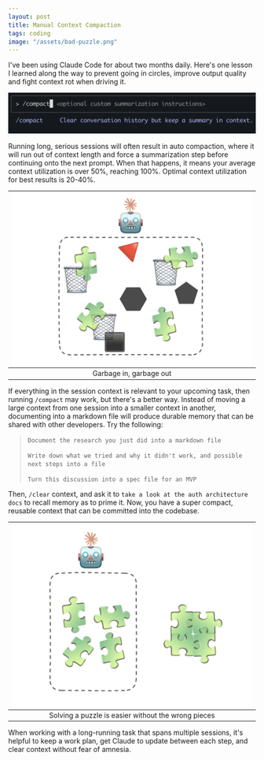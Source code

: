 ```yaml
---
layout: post
title: Manual Context Compaction
tags: coding
image: "/assets/bad-puzzle.png"
---
```


I've been using Claude Code for about two months daily. Here's one lesson I learned along the way to prevent going in circles, improve output quality and fight context rot when driving it.

![compact claude](/assets/compact-claude.png)

Running long, serious sessions will often result in auto compaction, where it will run out of context length and force a summarization step before continuing onto the next prompt. When that happens, it means your average context utilization is over 50%, reaching 100%. Optimal context utilization for best results is 20-40%. 

| ![bad-puzzle](/assets/bad-puzzle.png) |
|:--:|
| Garbage in, garbage out |

If everything in the session context is relevant to your upcoming task, then running `/compact` may work, but there's a better way. Instead of moving a large context from one session into a smaller context in another, documenting into a markdown file will produce durable memory that can be shared with other developers. Try the following:

> `Document the research you just did into a markdown file` 
>
> `Write down what we tried and why it didn't work, and possible next steps into a file`
>
> `Turn this discussion into a spec file for an MVP`

Then, `/clear` context, and ask it to `take a look at the auth architecture docs` to recall memory as to prime it. Now, you have a super compact, reusable context that can be committed into the codebase. 

| ![good-puzzle](/assets/good-puzzle.png) |
|:--:|
| Solving a puzzle is easier without the wrong pieces |

When working with a long-running task that spans multiple sessions, it's helpful to keep a work plan, get Claude to update between each step, and clear context without fear of amnesia. 